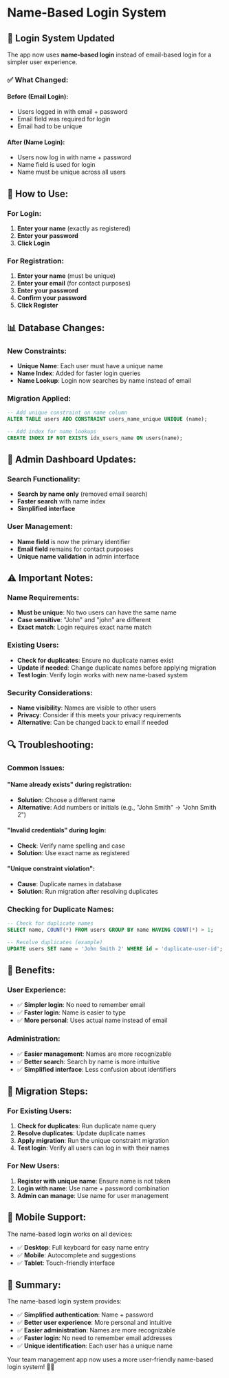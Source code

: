# Name-Based Login System

## 🔄 **Login System Updated**

The app now uses **name-based login** instead of email-based login for a simpler user experience.

### ✅ **What Changed:**

#### **Before (Email Login):**
- Users logged in with email + password
- Email field was required for login
- Email had to be unique

#### **After (Name Login):**
- Users now log in with name + password
- Name field is used for login
- Name must be unique across all users

## 🚀 **How to Use:**

### **For Login:**
1. **Enter your name** (exactly as registered)
2. **Enter your password**
3. **Click Login**

### **For Registration:**
1. **Enter your name** (must be unique)
2. **Enter your email** (for contact purposes)
3. **Enter your password**
4. **Confirm your password**
5. **Click Register**

## 📊 **Database Changes:**

### **New Constraints:**
- **Unique Name**: Each user must have a unique name
- **Name Index**: Added for faster login queries
- **Name Lookup**: Login now searches by name instead of email

### **Migration Applied:**
```sql
-- Add unique constraint on name column
ALTER TABLE users ADD CONSTRAINT users_name_unique UNIQUE (name);

-- Add index for name lookups
CREATE INDEX IF NOT EXISTS idx_users_name ON users(name);
```

## 🔧 **Admin Dashboard Updates:**

### **Search Functionality:**
- **Search by name only** (removed email search)
- **Faster search** with name index
- **Simplified interface**

### **User Management:**
- **Name field** is now the primary identifier
- **Email field** remains for contact purposes
- **Unique name validation** in admin interface

## ⚠️ **Important Notes:**

### **Name Requirements:**
- **Must be unique**: No two users can have the same name
- **Case sensitive**: "John" and "john" are different
- **Exact match**: Login requires exact name match

### **Existing Users:**
- **Check for duplicates**: Ensure no duplicate names exist
- **Update if needed**: Change duplicate names before applying migration
- **Test login**: Verify login works with new name-based system

### **Security Considerations:**
- **Name visibility**: Names are visible to other users
- **Privacy**: Consider if this meets your privacy requirements
- **Alternative**: Can be changed back to email if needed

## 🔍 **Troubleshooting:**

### **Common Issues:**

#### **"Name already exists" during registration:**
- **Solution**: Choose a different name
- **Alternative**: Add numbers or initials (e.g., "John Smith" → "John Smith 2")

#### **"Invalid credentials" during login:**
- **Check**: Verify name spelling and case
- **Solution**: Use exact name as registered

#### **"Unique constraint violation":**
- **Cause**: Duplicate names in database
- **Solution**: Run migration after resolving duplicates

### **Checking for Duplicate Names:**
```sql
-- Check for duplicate names
SELECT name, COUNT(*) FROM users GROUP BY name HAVING COUNT(*) > 1;

-- Resolve duplicates (example)
UPDATE users SET name = 'John Smith 2' WHERE id = 'duplicate-user-id';
```

## 🎯 **Benefits:**

### **User Experience:**
- ✅ **Simpler login**: No need to remember email
- ✅ **Faster login**: Name is easier to type
- ✅ **More personal**: Uses actual name instead of email

### **Administration:**
- ✅ **Easier management**: Names are more recognizable
- ✅ **Better search**: Search by name is more intuitive
- ✅ **Simplified interface**: Less confusion about identifiers

## 🔄 **Migration Steps:**

### **For Existing Users:**
1. **Check for duplicates**: Run duplicate name query
2. **Resolve duplicates**: Update duplicate names
3. **Apply migration**: Run the unique constraint migration
4. **Test login**: Verify all users can log in with their names

### **For New Users:**
1. **Register with unique name**: Ensure name is not taken
2. **Login with name**: Use name + password combination
3. **Admin can manage**: Use name for user management

## 📱 **Mobile Support:**

The name-based login works on all devices:
- ✅ **Desktop**: Full keyboard for easy name entry
- ✅ **Mobile**: Autocomplete and suggestions
- ✅ **Tablet**: Touch-friendly interface

## 🎉 **Summary:**

The name-based login system provides:
- ✅ **Simplified authentication**: Name + password
- ✅ **Better user experience**: More personal and intuitive
- ✅ **Easier administration**: Names are more recognizable
- ✅ **Faster login**: No need to remember email addresses
- ✅ **Unique identification**: Each user has a unique name

Your team management app now uses a more user-friendly name-based login system! 👤✨
